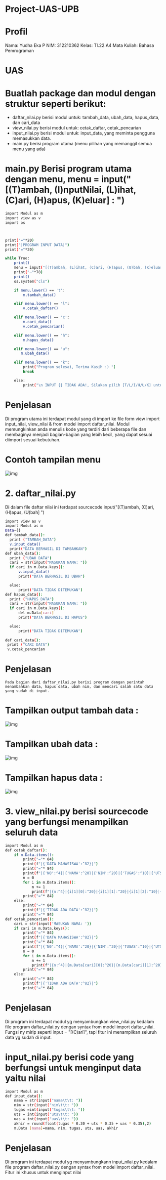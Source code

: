 # Project-UAS-UPB
# Profil
Nama: Yudha Eka P
NIM: 312210362
Kelas: TI.22.A4
Mata Kuliah: Bahasa Pemrograman
# UAS
# Buatlah package dan modul dengan struktur seperti berikut:
   - daftar_nilai.py berisi modul untuk: tambah_data, ubah_data, hapus_data, dan cari_data
   - view_nilai.py berisi modul untuk: cetak_daftar, cetak_pencarian
   - input_nilai.py berisi modul untuk: input_data, yang meminta pengguna memasukkan data.
   - main.py berisi program utama (menu pilihan yang memanggil semua menu yang ada)
# main.py Berisi program utama dengan menu, menu = input("[(T)ambah, (I)nputNilai, (L)ihat, (C)ari, (H)apus, (K)eluar] : ")

~~~sh
import Modul as m
import view as v
import os



print("="*20)
print("|PROGRAM INPUT DATA|")
print("="*20)

while True: 
    print()
    menu = input("[(T)ambah, (L)ihat, (C)ari, (H)apus, (U)bah, (K)eluar] : ")
    print("~"*78)
    print()
    os.system("cls")

    if menu.lower() == 't':
        m.tambah_data()

    elif menu.lower() == "l":
        v.cetak_daftar()

    elif menu.lower() == 'c':
        m.cari_data()
        v.cetak_pencarian()

    elif menu.lower() == "h":
        m.hapus_data()

    elif menu.lower() == "u":
       m.ubah_data()

    elif menu.lower() == "k":
        print("Program selesai, Terima Kasih :) ")
        break

    else:
        print("\n INPUT {} TIDAK ADA!, Silakan pilih [T/L/I/H/U/K] untuk menjalankan program!".format(menu))
~~~

# Penjelasan

Di program utama ini terdapat modul yang di import ke file form view import input_nilai, view_nilai & from model import daftar_nilai. Modul memungkinkan anda menulis kode yang terdiri dari beberapa file dan membaginya menjadi bagian-bagian yang lebih kecil, yang dapat sesuai diimport sesuai kebutuhan.

# Contoh tampilan menu


![img](gambar/RB%2013.jpeg)

# 2. daftar_nilai.py
  
  Di dalam file daftar nilai ini terdapat sourcecode input("[(T)ambah, (C)ari, (H)apus, (U)bah] ")

  ~~~sh
  import view as v 
import Modul as m
Data={}
def tambah_data(): 
    print ("TAMBAH_DATA")
    v.input_data()
    print("DATA BERHASIL DI TAMBAHKAN")
def ubah_data():
    print ("UBAH_DATA")
    cari = str(input("MASUKAN NAMA: "))
    if cari in m.Data.keys():
        v.input_data()
        print("DATA BERHASIL DI UBAH")

    else: 
        print("DATA TIDAK DITEMUKAN")
def hapus_data():
    print ("HAPUS_DATA")
    cari = str(input("MASUKAN NAMA: "))
    if cari in m.Data.keys():
        del m.Data[cari]
        print("DATA BERHASIL DI HAPUS")

    else: 
        print("DATA TIDAK DITEMUKAN")
    
def cari_data():
   print ("CARI DATA") 
   v.cetak_pencarian
  ~~~

  # Penjelasan 
    Pada bagian dari daftar_nilai.py berisi program dengan perintah menambahkan data, hapus data, ubah nim, dan mencari salah satu data yang sudah di input.

# Tampilkan output tambah data :

![img](gambar/RB%2013.jpeg)


# Tampilkan ubah data :

![img](gambar/RB%2014.jpeg)


# Tampilkan hapus data :


![img](gambar/RB%2015.jpeg)


# 3. view_nilai.py berisi sourcecode yang berfungsi menampilkan seluruh data 

~~~sh
import Modul as m
def cetak_daftar():
    if m.Data.items():
        print("="* 84)
        print(f"|{'DATA MAHASISWA':^82}|")
        print("="* 84)
        print(f"|{'N0':^4}|{'NAMA':^20}|{'NIM':^20}|{'TUGAS':^10}|{'UTS':^6}|{'UAS':^6}|{'AKHIR':^10}|")
        n = 0
        for i in m.Data.items():
            n += 1
            print(f"|{n:^4}|{i[1][0]:^20}|{i[1][1]:^20}|{i[1][2]:^10}|{i[1][3]:^6}|{i[1][4]:^6}|{i[1][5]:^10}|")
        print("="* 84)
    else:
        print("="* 84)
        print(f"|{'TIDAK ADA DATA':^82}|")
        print("="* 84)
def cetak_pencarian():
    cari = str(input('MASUKAN NAMA: '))
    if cari in m.Data.keys():
        print("="* 84)
        print(f"|{'DATA MAHASISWA':^82}|")
        print("="* 84)
        print(f"|{'N0':^4}|{'NAMA':^20}|{'NIM':^20}|{'TUGAS':^10}|{'UTS':^6}|{'UAS':^6}|{'AKHIR':^10}|")
        n = 0
        for i in m.Data.items():
            n += 1
            print(f"|{n:^4}|{m.Data[cari][0]:^20}|{m.Data[cari][1]:^20}|{m.Data[cari][2]:^10}|{m.Data[cari][3]:^6}|{m.Data[cari][4]:^6}|{m.Data[cari][5]:^10}|")
        print("="* 84)
    else:
        print("="* 84)
        print(f"|{'TIDAK ADA DATA':^82}|")
        print("="* 84)
~~~

# Penjelasan

Di program ini terdapat modul yg menyambungkan view_nilai.py kedalam file program daftar_nilai.py dengan syntax from model import daftar_nilai. Fungsi ny mirip seperti input = "[(C)ari]", tapi fitur ini menampilkan seluruh data yg sudah di input.

# input_nilai.py berisi code yang berfungsi untuk menginput data yaitu nilai

~~~sh
import Modul as m
def input_data():
    nama = str(input("nama\t\t: "))
    nim = str(input("nim\t\t: "))
    tugas =int(input("tugas\t\t: "))
    uts = int(input("uts\t\t: "))
    uas = int(input("uas\t\t: "))
    akhir = round(float(tugas * 0.30 + uts * 0.35 + uas * 0.35),2)
    m.Data [nama]=nama, nim, tugas, uts, uas, akhir
~~~

# Penjelasan

Di program ini terdapat modul yg menyambungkann input_nilai.py kedalam file program daftar_nilai.py dengan syntax from model import daftar_nilai. Fitur ini khusus untuk menginput nilai


